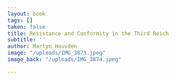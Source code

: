 ```yaml
---
layout: book
tags: []
taken: false
title: Resistance and Conformity in the Third Reich
subtitle: ''
author: Martyn Housden
image: "/uploads/IMG_3873.jpeg"
image_back: "/uploads/IMG_3874.jpeg"

---
```

